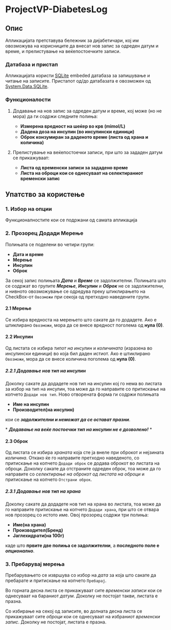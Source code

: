 # ProjectVP-DiabetesLog
## Опис
Апликацијата претставува бележник за дијабетичари, кој им овозможува на корисниците да внесат нов запис за одреден датум и време, и прелистување на веќепостоечките записи.

### Датабаза и пристап
Апликацијата користи [SQLite](https://www.sqlite.org) embeded датабаза за запишување и читање на записите. Пристапот од/до датабазата е овозможен од [System.Data.SQLite](https://system.data.sqlite.org).

### Функционалости
1. Додавање на нов запис за одреден датум и време, кој може (но не мора) да ги содржи следните полиња:
   - **Измерена вредност на шеќер во крв (mimol/L)**
   - **Дадена доза на инсулин (во инсулински единици)**
   - **Оброк конзумиран за даденото време (листа од храна и количина)**

2. Прелистување на веќепостоечки записи, при што за зададен датум се прикажуваат:
   - **Листа од временски записи за зададено време**
   - **Листа на оброци кои се однесуваат на селектираниот временски запис**

## Упатство за користење
### 1. Избор на опции
Функционалностите кои се подржани од самата апликација

### 2. Прозорец Додади Мерење

Полињата се поделени во четири групи:
   - **Дата и време**
   - **Мерење**
   - **Инсулин**
   - **Оброк**

За секој запис полињата ***Дата*** и ***Време*** се задолжителни.
Полињата што се содржат во групите ***Мерење***, ***Инсулин*** и ***Оброк*** не се задолжителни, и нивното овозможување се одредува преку штиклирањето на CheckBox-от `Овозможи` при секоја од претходно наведените групи.
#### 2.1 Мерење
Се избира вредноста на мерењето што сакате да го додадете. Ако е штиклирано `Овозможи`, мора да се внесе вредност поголема од **нула (0)**.

#### 2.2 Инсулин
Од листата се избира *типот на инсулин* и *количината* (изразена во инсулински единици) во која бил даден истиот. Ако е штиклирано `Овозможи`, мора да се внесе количина поголема од **нула (0)**.

##### 2.2.1 Додавање нов тип на инсулин
Доколку сакате да додадете нов тип на инсулин кој го нема во листата за избор на тип на инсулин, тоа може да го направите со притискање на копчето `Додади нов тип`.
Ново отворената форма ги содржи полињата 
   - **Име на инсулин**
   - **Производител(на инсулин)** 

кои се ***задолжителни и неможат да се остават празни***.

\* ***Додавање на веќе постоечки тип на инсулин не е дозволено!*** \*

#### 2.3 Оброк
Од листата се избира *храната* која сте ја внеле при оброкот и нејзината *количина*. Откако ќе го направите претходно наведеното, со притискање на копчето `Додади оброк` се додава оброкот во листата на оброци. Доколку сакате да отстраните одреден оброк, тоа може да го направите со *селектирање на оброкот од листата на оброци* и притискање на копчето `Отстрани оброк`.

##### 2.3.1 Додавање нов тип на храна
Доколку сакате да додадете нов тип на храна во листата, тоа може да го направите притискање на копчето `Додади храна`, при што се отвара нов прозорец со истото име.
Овој прозорец содржи три полиња:
   - **Име(на храна)**
   - **Производител(Бренд)**
   - **Јаглехидрати(на 100г)**

каде што **првите две полиња се задолжителни**, а **последното поле е *опционално***.

### 3. Пребарувај мерења
Пребарувањето се извршува со избор на *дата* за која што сакате да пребарате и притискање на копчето `Пребарај`.

Во горната десна листа се прикажуваат сите *временски записи* кои се однесуваат на бараниот *датум*. Доколку не постојат такви, листата е празна.

Со избирање на секој од записите, во долната десна листа се прикажуваат сите *оброци* кои се однесуваат на избраниот *временски запис*. Доколку не постојат, листата е празна.


